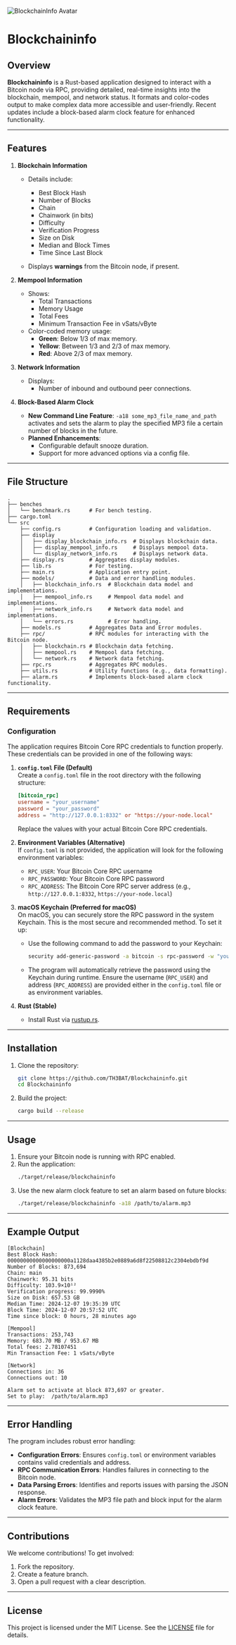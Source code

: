 ![BlockchainInfo Avatar](https://image.nostr.build/98d63043b0980b9b5ffcb5c0aeb904a69e4054f432736f07b159411db669500f.jpg)
# Blockchaininfo

## Overview

**Blockchaininfo** is a Rust-based application designed to interact with a Bitcoin node via RPC, providing detailed, real-time insights into the blockchain, mempool, and network status. It formats and color-codes output to make complex data more accessible and user-friendly. Recent updates include a block-based alarm clock feature for enhanced functionality.

---

## Features

1. **Blockchain Information**  
   - Details include:
     - Best Block Hash
     - Number of Blocks
     - Chain
     - Chainwork (in bits)
     - Difficulty
     - Verification Progress
     - Size on Disk
     - Median and Block Times
     - Time Since Last Block  

   - Displays **warnings** from the Bitcoin node, if present.

2. **Mempool Information**  
   - Shows:
     - Total Transactions
     - Memory Usage
     - Total Fees
     - Minimum Transaction Fee in vSats/vByte  
   - Color-coded memory usage:
     - **Green**: Below 1/3 of max memory.
     - **Yellow**: Between 1/3 and 2/3 of max memory.
     - **Red**: Above 2/3 of max memory.

3. **Network Information**  
   - Displays:
     - Number of inbound and outbound peer connections.

4. **Block-Based Alarm Clock**  
   - **New Command Line Feature**: `-a18 some_mp3_file_name_and_path` activates and sets the alarm to play the specified MP3 file a certain number of blocks in the future.
   - **Planned Enhancements**:
     - Configurable default snooze duration.
     - Support for more advanced options via a config file.

---

## File Structure

```
.
├── benches
│   └── benchmark.rs      # For bench testing.
├── cargo.toml
└── src
    ├── config.rs         # Configuration loading and validation.
    ├── display
    │   ├── display_blockchain_info.rs  # Displays blockchain data.
    │   ├── display_mempool_info.rs     # Displays mempool data.
    │   └── display_network_info.rs     # Displays network data.
    ├── display.rs        # Aggregates display modules.
    ├── lib.rs            # For testing.
    ├── main.rs           # Application entry point.
    ├── models/           # Data and error handling modules.
    │   ├── blockchain_info.rs  # Blockchain data model and implementations.
    │   ├── mempool_info.rs     # Mempool data model and implementations.
    │   ├── network_info.rs     # Network data model and implementations.
    │   └── errors.rs           # Error handling.
    ├── models.rs         # Aggregates Data and Error modules.
    ├── rpc/              # RPC modules for interacting with the Bitcoin node.
    │   ├── blockchain.rs # Blockchain data fetching.
    │   ├── mempool.rs    # Mempool data fetching.
    │   └── network.rs    # Network data fetching.
    ├── rpc.rs            # Aggregates RPC modules.
    ├── utils.rs          # Utility functions (e.g., data formatting).
    ├── alarm.rs          # Implements block-based alarm clock functionality.
```

---

## Requirements

### Configuration

The application requires Bitcoin Core RPC credentials to function properly. These credentials can be provided in one of the following ways:

1. **`config.toml` File (Default)**  
   Create a `config.toml` file in the root directory with the following structure:
   ```toml
   [bitcoin_rpc]
   username = "your_username"
   password = "your_password"
   address = "http://127.0.0.1:8332" or "https://your-node.local"
   ```
   Replace the values with your actual Bitcoin Core RPC credentials.

2. **Environment Variables (Alternative)**  
   If `config.toml` is not provided, the application will look for the following environment variables:
   - `RPC_USER`: Your Bitcoin Core RPC username
   - `RPC_PASSWORD`: Your Bitcoin Core RPC password
   - `RPC_ADDRESS`: The Bitcoin Core RPC server address (e.g., `http://127.0.0.1:8332`, `https://your-node.local`)

3. **macOS Keychain (Preferred for macOS)**  
   On macOS, you can securely store the RPC password in the system Keychain. This is the most secure and recommended method. To set it up:
   - Use the following command to add the password to your Keychain:
     ```bash
     security add-generic-password -a bitcoin -s rpc-password -w "your_password"
     ```
   - The program will automatically retrieve the password using the Keychain during runtime. Ensure the username (`RPC_USER`) and address (`RPC_ADDRESS`) are provided either in the `config.toml` file or as environment variables.

4. **Rust (Stable)**  
   - Install Rust via [rustup.rs](https://rustup.rs/).  

---  

## Installation

1. Clone the repository:
   ```bash
   git clone https://github.com/TH3BAT/Blockchaininfo.git
   cd Blockchaininfo
   ```

2. Build the project:
   ```bash
   cargo build --release
   ```

---

## Usage

1. Ensure your Bitcoin node is running with RPC enabled.
2. Run the application:
   ```bash
   ./target/release/blockchaininfo
   ```
3. Use the new alarm clock feature to set an alarm based on future blocks:
   ```bash
   ./target/release/blockchaininfo -a18 /path/to/alarm.mp3
   ```

---

## Example Output

```plaintext
[Blockchain]
Best Block Hash: 00000000000000000000a1128daa4385b2e0889a6d8f22508812c2304ebdbf9d
Number of Blocks: 873,694
Chain: main
Chainwork: 95.31 bits
Difficulty: 103.9×10¹²
Verification progress: 99.9990%
Size on Disk: 657.53 GB
Median Time: 2024-12-07 19:35:39 UTC
Block Time: 2024-12-07 20:57:52 UTC
Time since block: 0 hours, 28 minutes ago

[Mempool]
Transactions: 253,743
Memory: 683.70 MB / 953.67 MB
Total fees: 2.78107451
Min Transaction Fee: 1 vSats/vByte

[Network]
Connections in: 36
Connections out: 10

Alarm set to activate at block 873,697 or greater.
Set to play:  /path/to/alarm.mp3
```

---

## Error Handling

The program includes robust error handling:
- **Configuration Errors**: Ensures `config.toml` or environment variables contains valid credentials and address.   
- **RPC Communication Errors**: Handles failures in connecting to the Bitcoin node.  
- **Data Parsing Errors**: Identifies and reports issues with parsing the JSON response.
- **Alarm Errors**: Validates the MP3 file path and block input for the alarm clock feature.

---

## Contributions

We welcome contributions! To get involved:
1. Fork the repository.
2. Create a feature branch.
3. Open a pull request with a clear description.

---

## License

This project is licensed under the MIT License. See the [LICENSE](LICENSE) file for details.
